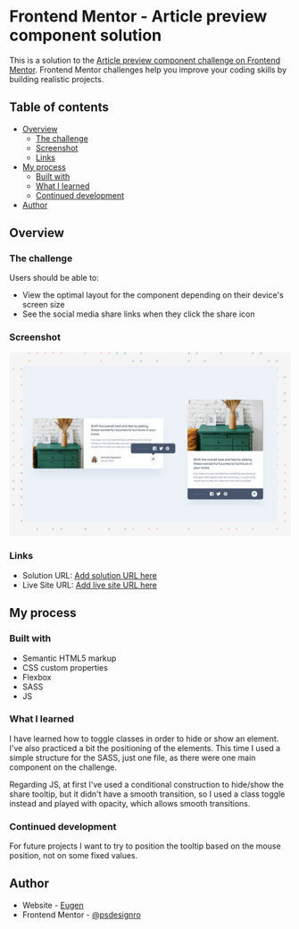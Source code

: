 # Frontend Mentor - Article preview component solution

This is a solution to the [Article preview component challenge on Frontend Mentor](https://www.frontendmentor.io/challenges/article-preview-component-dYBN_pYFT). Frontend Mentor challenges help you improve your coding skills by building realistic projects. 

## Table of contents

- [Overview](#overview)
  - [The challenge](#the-challenge)
  - [Screenshot](#screenshot)
  - [Links](#links)
- [My process](#my-process)
  - [Built with](#built-with)
  - [What I learned](#what-i-learned)
  - [Continued development](#continued-development)
- [Author](#author)


## Overview

### The challenge

Users should be able to:

- View the optimal layout for the component depending on their device's screen size
- See the social media share links when they click the share icon

### Screenshot

![](https://github.com/psdesignro/article-preview/blob/main/images/share.jpg)

### Links

- Solution URL: [Add solution URL here](https://github.com/psdesignro/article-preview)
- Live Site URL: [Add live site URL here](https://psdesignro.github.io/article-preview/)

## My process

### Built with

- Semantic HTML5 markup
- CSS custom properties
- Flexbox
- SASS
- JS



### What I learned

I have learned how to toggle classes in order to hide or show an element. I've also practiced a bit the positioning of the elements.  This time I used a simple structure for the SASS, just one file, as there were one main component on the challenge.

Regarding JS, at first I've used a conditional  construction to hide/show the share tooltip, but it didn't have a smooth transition, so I used a class toggle instead and played with opacity, which allows smooth transitions.


### Continued development

For future projects I want to try to position the tooltip based on the mouse position, not on some fixed values.


## Author

- Website - [Eugen](https://github.com/psdesignro)
- Frontend Mentor - [@psdesignro](https://www.frontendmentor.io/profile/psdesignro)

